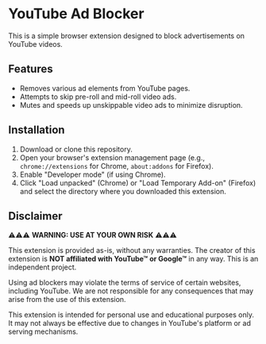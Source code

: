 # YouTube Ad Blocker

This is a simple browser extension designed to block advertisements on YouTube videos.

## Features

*   Removes various ad elements from YouTube pages.
*   Attempts to skip pre-roll and mid-roll video ads.
*   Mutes and speeds up unskippable video ads to minimize disruption.

## Installation

1.  Download or clone this repository.
2.  Open your browser's extension management page (e.g., `chrome://extensions` for Chrome, `about:addons` for Firefox).
3.  Enable "Developer mode" (if using Chrome).
4.  Click "Load unpacked" (Chrome) or "Load Temporary Add-on" (Firefox) and select the directory where you downloaded this extension.

## Disclaimer

⚠️⚠️⚠️ **WARNING: USE AT YOUR OWN RISK** ⚠️⚠️⚠️

This extension is provided as-is, without any warranties. The creator of this extension is **NOT affiliated with YouTube™ or Google™** in any way. This is an independent project.

Using ad blockers may violate the terms of service of certain websites, including YouTube. We are not responsible for any consequences that may arise from the use of this extension.

This extension is intended for personal use and educational purposes only. It may not always be effective due to changes in YouTube's platform or ad serving mechanisms.

